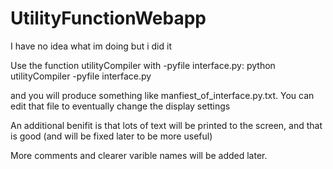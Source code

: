 # UtilityFunctionWebapp
I have no idea what im doing but i did it

Use the function utilityCompiler with -pyfile interface.py:
python utilityCompiler -pyfile interface.py

and you will produce something like manfiest_of_interface.py.txt.
You can edit that file to eventually change the display settings

An additional benifit is that lots of text will be printed to the screen, and that is good (and will be fixed later to be more useful)

More comments and clearer varible names will be added later.
